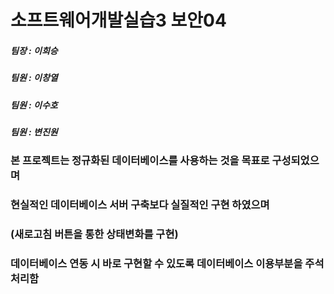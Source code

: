 # 소프트웨어개발실습3 보안04

##### 팀장 : 이희승
##### 팀원 : 이창열
##### 팀원 : 이수호
##### 팀원 : 변진원

### 본 프로젝트는 정규화된 데이터베이스를 사용하는 것을 목표로 구성되었으며 
### 현실적인 데이터베이스 서버 구축보다 실질적인 구현 하였으며 
### (새로고침 버튼을 통한 상태변화를 구현) 
### 데이터베이스 연동 시 바로 구현할 수 있도록 데이터베이스 이용부분을 주석처리함
